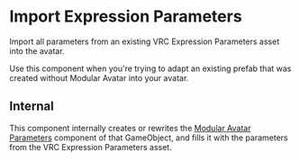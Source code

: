 ﻿# Import Expression Parameters

Import all parameters from an existing VRC Expression Parameters asset into the avatar.

Use this component when you're trying to adapt an existing prefab that was created without Modular Avatar into your avatar.

## Internal

This component internally creates or rewrites the [Modular Avatar Parameters](https://modular-avatar.nadena.dev/docs/reference/parameters)
component of that GameObject, and fills it with the parameters from the VRC Expression Parameters asset.
